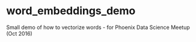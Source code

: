 # word_embeddings_demo
Small demo of how to vectorize words - for Phoenix Data Science Meetup (Oct 2016)
